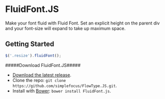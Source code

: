 # FluidFont.JS #

Make your font fluid with Fluid Font. Set an explicit height on the parent div and your font-size will expand to take up maximum space.

## Getting Started ##
```javascript
$('.resize').fluidFont();
```

#####Download FluidFont.JS#####
- [Download the latest release](https://github.com/simplefocus/FlowType.JS/archive/v1.1.0.zip).
- Clone the repo: `git clone https://github.com/simplefocus/FlowType.JS.git`.
- Install with [Bower](http://bower.io): `bower install FluidFont.js`.

